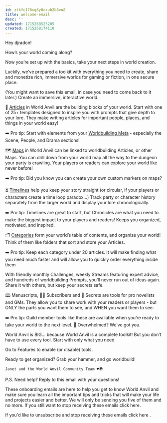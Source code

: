 ```yaml
---
id: ztkfc176cg8y0cxub2b8vu8
title: welcome-email
desc: ''
updated: 1715268525205
created: 1715268174110
---
```



Hey djradon!

How’s your world coming along?

Now you’re set up with the basics, take your next steps in world creation.

Luckily, we’ve prepared a toolkit with everything you need to create, share and monetize rich, immersive worlds for gaming or fiction, in one secure place.

(You might want to save this email, in case you need to come back to it later.)
Create an immersive, interactive world.

📃 [Articles](https://www.youtube.com/watch?v=dKEXqz5kd1A&list=PLmurZz9emqGn53_DnqfI6GQrmfl-6LT0u&index=3) in World Anvil are the building blocks of your world. Start with one of 25+ templates designed to inspire you with prompts that give depth to your lore. They make writing articles for important people, places, and things in your world easy!

➡️ Pro tip: Start with elements from your [Worldbuilding Meta](https://blog.worldanvil.com/worldanvil/tutorials/how-to-start-worldbuilding-with-the-worldbuilding-meta/) - especially the Scene, People, and Drama sections!

🗺️ [Maps](https://blog.worldanvil.com/worldanvil/tutorials/how-to-create-your-world-by-setting-up-your-map/) in World Anvil can be linked to worldbuilding Articles, or other Maps. You can drill down from your world map all the way to the dungeon your party is crawling. Your players or readers can explore your world like never before!

➡️ Pro tip: Did you know you can create your own custom markers on maps?

⏳ [Timelines](https://blog.worldanvil.com/worldanvil/tutorials/how-to-start-worldbuilding-history-with-timelines/) help you keep your story straight (or circular, if your players or characters create a time loop paradox…) Track party or character history separately from the larger world and display your lore chronologically.

➡️ Pro tip: Timelines are great to start, but Chronicles are what you need to make the biggest impact to your players and readers!
Keeps you organized, motivated, and inspired.

🗂️ [Categories](https://blog.worldanvil.com/worldanvil/tutorials/how-to-organize-worldbuilding-with-categories-getting-started-with-world-anvil/) form your world’s table of contents, and organize your world! Think of them like folders that sort and store your Articles.

➡️ Pro tip: Keep each category under 20 articles. It will make finding what you need much faster and will allow you to quickly order everything inside them

With friendly monthly Challenges, weekly Streams featuring expert advice, and hundreds of worldbuilding Prompts, you’ll never run out of ideas again.
Share it with others, but keep your secrets safe.

🕮 Manuscripts, 👨‍💻 Subscribers and 🤫 Secrets are tools for pro novelists and GMs. They allow you to share work with your readers or players - but ONLY the parts you want them to see, and WHEN you want them to see.

➡️ Pro tip: Guild member tools like these are available when you’re ready to take your world to the next level.
🤯 Overwhelmed? We’ve got you.

World Anvil is BIG… because World Anvil is a complete toolkit! But you don’t have to use every tool. Start with only what you need.

Go to Features to enable (or disable) tools.

Ready to get organized? Grab your hammer, and go worldbuild!

    Janet and the World Anvil Community Team ♥🌍

P.S. Need help? Reply to this email with your questions!

These onboarding emails are here to help you get to know World Anvil and make sure you learn all the important tips and tricks that will make your life and projects easier and better. We will only be sending you five of them and no more. If you still want to stop receiving these emails click here.

If you'd like to unsubscribe and stop receiving these emails click here .
